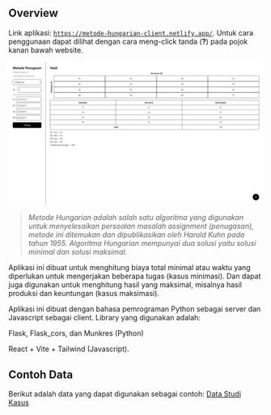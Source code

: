 ## Overview

Link aplikasi: [`https://metode-hungarian-client.netlify.app/`](https://metode-hungarian-client.netlify.app/). Untuk cara penggunaan dapat dilihat dengan cara meng-click tanda (**?**) pada pojok kanan bawah website.

![Screenshot aplikasi](client/public/app.jpg)

> _Metode Hungarian adalah salah satu algoritma yang digunakan untuk menyelesaikan persoalan masalah assignment (penugasan), metode ini ditemukan dan dipublikasikan oleh Harold Kuhn pada tahun 1955. Algoritma Hungarian mempunyai dua solusi yaitu solusi minimal dan solusi maksimal._

Aplikasi ini dibuat untuk menghitung biaya total minimal atau waktu yang diperlukan untuk mengerjakan beberapa tugas (kasus minimasi). Dan dapat juga digunakan untuk menghitung hasil yang maksimal, misalnya hasil produksi dan keuntungan (kasus maksimasi).

Aplikasi ini dibuat dengan bahasa pemrograman Python sebagai server dan Javascript sebagai client. Library yang digunakan adalah:

Flask, Flask_cors, dan Munkres (Python)

React + Vite + Tailwind (Javascript).

## Contoh Data

Berikut adalah data yang dapat digunakan sebagai contoh: [Data Studi Kasus](client/data-studi-kasus.txt)
